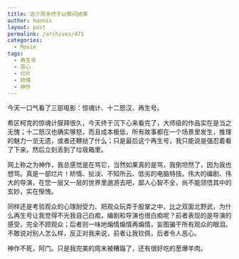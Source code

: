 ```yaml
---
title: 这个周末终于以郁闷结束
author: honnix
layout: post
permalink: /archives/471
categories:
  - Movie
tags:
  - 再生号
  - 恶心
  - 烂片
  - 矫情
  - 神作
---
```

今天一口气看了三部电影：惊魂计、十二怒汉、再生号。

希区柯克的惊魂计膜拜很久，今天终于沉下心来看完了，大师级的作品实在是当之无愧；十二怒汉也确实够怒，而且成本极低，所有故事都在一个场景里发生，推理的魅力一览无遗，或者还鞭挞了什么；只是最后这个再生号，我只能说是强忍着看了下来，然后立刻丢到了垃圾箱里。

网上称之为神作，我总感觉是在骂它，当然如果真的是骂，我倒坦然了，因为我也想骂。真是一部烂片！矫情、扯淡、不知所云、低劣的电脑特技。伟大的编剧、伟大的导演，在您一层又一层的世界里遨游去吧，鄙人心智不全，尚不能领悟其中的玄妙，实在惭愧。

同样还是考验观众的心理耐受力、把观众玩弄于股掌之中，比之双面北野武，为什么再生号让我觉得不光我自己白痴，编剧和导演也很白痴呢？前者表现的是导演的感受，完全不顾观众；后者则一味地煽情煽情再煽情，妄图骗干所有观众的眼泪。不敢说对别人怎么样，反正对我来说，前者让我钦佩，后者令人恶心。

神作不死，阿门。只是我完美的周末被糟蹋了，还有很好吃的葱爆羊肉。